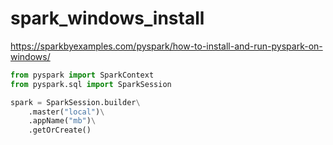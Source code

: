 # spark_windows_install

https://sparkbyexamples.com/pyspark/how-to-install-and-run-pyspark-on-windows/


```python
from pyspark import SparkContext
from pyspark.sql import SparkSession

spark = SparkSession.builder\
    .master("local")\
    .appName("mb")\
    .getOrCreate()
```
